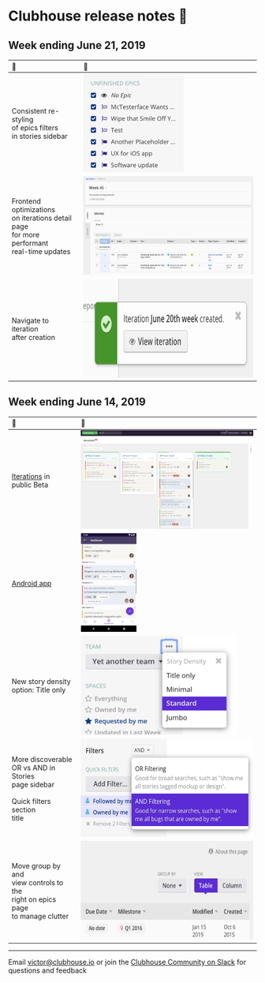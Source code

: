# Clubhouse release notes 📝

## Week ending June 21, 2019
| 🚀 | 👀 |
| :--- | :--- |
| Consistent re-styling<br/>of epics filters<br/>in stories sidebar | <img src="images/20190621/epics-stories-sidebar-restyled.png" height="200px" /> |
| Frontend optimizations<br/>on iterations detail page<br/>for more performant<br/>real-time updates | <img src="images/20190621/iteration-detail-page.png" height="200px" /> |
| Navigate to iteration</br>after creation | <img src="images/20190621/link-to-iteration-creation.png" height="200px" /> |

## Week ending June 14, 2019

| 🚀 | 👀 |
| :--- | :--- |
| [Iterations](https://help.clubhouse.io/hc/en-us/articles/360028953452%5D) in<br/>public Beta | <img src="images/20190614/iterations-manage-page.png" height="200px" /> |
| [Android app](https://clubhouse.io/blog/clubhouse-for-android) | <img src="images/20190614/clubhouse-android.png" height="200px" /> |
| New story density<br/>option: Title only | <img src="images/20190614/story-density.png" height="200px" /> |
| More discoverable<br/>OR vs AND in Stories<br/>page sidebar<br/><br/>Quick filters section<br/>title | <img src="images/20190614/stories-sidebar-filters.png" height="200px" /> |
| Move group by and<br/>view controls to the<br/>right on epics page<br/>to manage clutter | <img src="images/20190614/group-by-view-controls-to-right.png" height="200px" /> |

---

Email victor@clubhouse.io or join the [Clubhouse Community on Slack](https://clubhouse.io/community/) for questions and feedback
